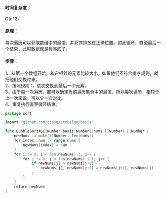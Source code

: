 #### 时间复杂度：
O(n^2)

#### 原理：
每次遍历可以获取数组中的最值，并将其排放在正确位置。如此循环，直至最后一个结束，此时数组就是有序的了。    

#### 步骤： 
1、从第一个数组开始，和它相邻的元素比较大小。如果他们不符合排序规则，就把他们交换过来。    
2、按照规则 1，依次交换到最后一个元素。     
3、由于每一次遍历，都可以确定当前遍历集合中的最值，所以每次遍历，相较于上一次来说，可以少一次对比。  
4、重复执行直至循环结束。  

```go title="https://github.com/czasg/strualgo/blob/main/algo/sort/bubble.go"
package sort

import "github.com/czasg/strualgo/basis"

func BubbleSortASC[Number basis.Number](nums []Number) []Number {
	newNums := make([]Number, len(nums))
	for index, num := range nums {
		newNums[index] = num
	}
	for i := 0; i < len(newNums)-1; i++ {
		for j := 0; j < len(newNums)-i-1; j++ {
			if newNums[j] > newNums[j+1] {
				newNums[j], newNums[j+1] = newNums[j+1], newNums[j]
			}
		}
	}
	return newNums
}
```
